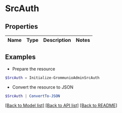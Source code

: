 # SrcAuth
## Properties

Name | Type | Description | Notes
------------ | ------------- | ------------- | -------------

## Examples

- Prepare the resource
```powershell
$SrcAuth = Initialize-GrommunioAdminSrcAuth 
```

- Convert the resource to JSON
```powershell
$SrcAuth | ConvertTo-JSON
```

[[Back to Model list]](../README.md#documentation-for-models) [[Back to API list]](../README.md#documentation-for-api-endpoints) [[Back to README]](../README.md)

